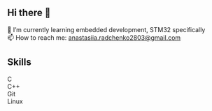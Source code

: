 ## Hi there 👋
🌱 I’m currently learning embedded development, STM32 specifically<br>
📫 How to reach me: anastasiia.radchenko2803@gmail.com

## Skills
C<br>
C++<br>
Git<br>
Linux<br>

<!--
**Aidan2803/Aidan2803** is a ✨ _special_ ✨ repository because its `README.md` (this file) appears on your GitHub profile.

Here are some ideas to get you started:

- 🔭 I’m currently working on ...
- 🌱 I’m currently learning ...
- 👯 I’m looking to collaborate on ...
- 🤔 I’m looking for help with ...
- 💬 Ask me about ...
- 📫 How to reach me: ...
- 😄 Pronouns: ...
- ⚡ Fun fact: ...
-->
